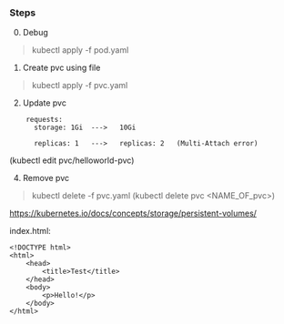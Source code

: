 
### Steps

0. Debug

> kubectl apply -f pod.yaml

1. Create pvc using file

> kubectl apply -f pvc.yaml

2. Update pvc

```
    requests:
      storage: 1Gi  --->   10Gi
```

```
      replicas: 1   --->   replicas: 2   (Multi-Attach error)
```

(kubectl edit pvc/helloworld-pvc)


4. Remove pvc

> kubectl delete -f pvc.yaml (kubectl delete pvc <NAME_OF_pvc>)

https://kubernetes.io/docs/concepts/storage/persistent-volumes/


index.html:
```
<!DOCTYPE html>
<html>
    <head>
        <title>Test</title>
    </head>
    <body>
        <p>Hello!</p>
    </body>
</html>
```